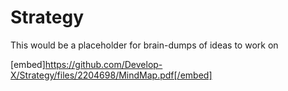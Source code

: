 # Strategy
This would be a placeholder for brain-dumps of ideas to work on

[embed]https://github.com/Develop-X/Strategy/files/2204698/MindMap.pdf[/embed]

